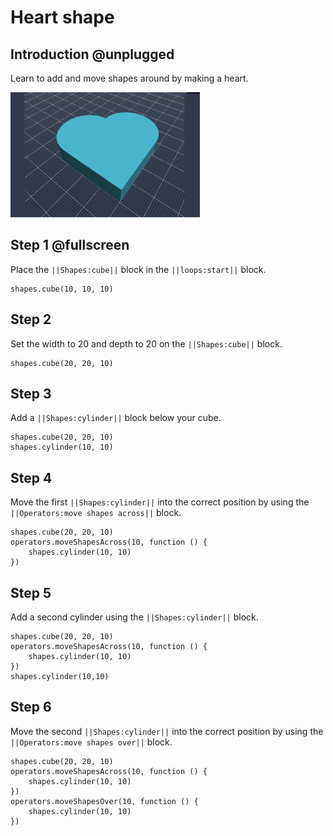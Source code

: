 # Heart shape

## Introduction @unplugged

Learn to add and move shapes around by making a heart.

![Make a heart shape](/docs/static/examples/heart-shape/project-image.png)

## Step 1 @fullscreen

Place the ``||Shapes:cube||`` block in the ``||loops:start||`` block.

```blocks
shapes.cube(10, 10, 10)
```

## Step 2

Set the width to 20 and depth to 20 on the ``||Shapes:cube||`` block.

```blocks
shapes.cube(20, 20, 10)
```

## Step 3

Add a ``||Shapes:cylinder||`` block below your cube.

```blocks
shapes.cube(20, 20, 10)
shapes.cylinder(10, 10)
```

## Step 4

Move the first ``||Shapes:cylinder||`` into the correct position by using the ``||Operators:move shapes across||`` block. 

```blocks
shapes.cube(20, 20, 10)
operators.moveShapesAcross(10, function () {
    shapes.cylinder(10, 10)
})
```

## Step 5

Add a second cylinder using the ``||Shapes:cylinder||`` block.

```blocks
shapes.cube(20, 20, 10)
operators.moveShapesAcross(10, function () {
    shapes.cylinder(10, 10)
})
shapes.cylinder(10,10)
```


## Step 6

Move the second ``||Shapes:cylinder||`` into the correct position by using the ``||Operators:move shapes over||`` block.  

```blocks
shapes.cube(20, 20, 10)
operators.moveShapesAcross(10, function () {
    shapes.cylinder(10, 10)
})
operators.moveShapesOver(10, function () {
    shapes.cylinder(10, 10)
})
```




